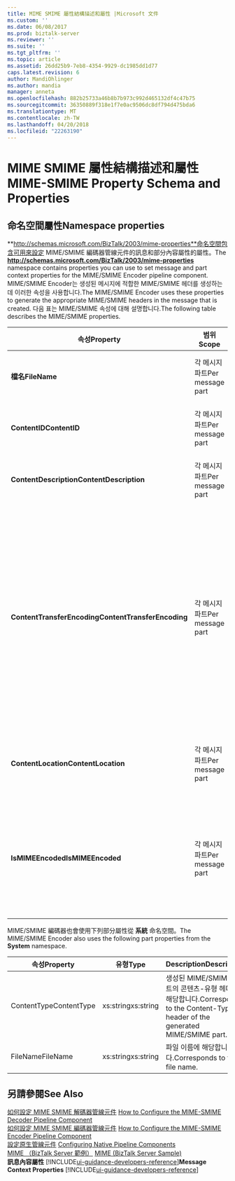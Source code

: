 ```yaml
---
title: MIME SMIME 屬性結構描述和屬性 |Microsoft 文件
ms.custom: ''
ms.date: 06/08/2017
ms.prod: biztalk-server
ms.reviewer: ''
ms.suite: ''
ms.tgt_pltfrm: ''
ms.topic: article
ms.assetid: 26dd25b9-7eb8-4354-9929-dc1985dd1d77
caps.latest.revision: 6
author: MandiOhlinger
ms.author: mandia
manager: anneta
ms.openlocfilehash: 882b25733a46b8b7b973c992d465132df4c47b75
ms.sourcegitcommit: 36350889f318e1f7e0ac9506dc8df794d475bda6
ms.translationtype: MT
ms.contentlocale: zh-TW
ms.lasthandoff: 04/20/2018
ms.locfileid: "22263190"
---
```

# <a name="mime-smime-property-schema-and-properties"></a><span data-ttu-id="ecab5-102">MIME SMIME 屬性結構描述和屬性</span><span class="sxs-lookup"><span data-stu-id="ecab5-102">MIME-SMIME Property Schema and Properties</span></span>

## <a name="namespace-properties"></a><span data-ttu-id="ecab5-103">命名空間屬性</span><span class="sxs-lookup"><span data-stu-id="ecab5-103">Namespace properties</span></span>
<span data-ttu-id="ecab5-104">**http://schemas.microsoft.com/BizTalk/2003/mime-properties**命名空間包含可用來設定 MIME/SMIME 編碼器管線元件的訊息和部分內容屬性的屬性。</span><span class="sxs-lookup"><span data-stu-id="ecab5-104">The **http://schemas.microsoft.com/BizTalk/2003/mime-properties** namespace contains properties you can use to set message and part context properties for the MIME/SMIME Encoder pipeline component.</span></span> <span data-ttu-id="ecab5-105">MIME/SMIME Encoder는 생성된 메시지에 적합한 MIME/SMIME 헤더를 생성하는 데 이러한 속성을 사용합니다.</span><span class="sxs-lookup"><span data-stu-id="ecab5-105">The MIME/SMIME Encoder uses these properties to generate the appropriate MIME/SMIME headers in the message that is created.</span></span> <span data-ttu-id="ecab5-106">다음 표는 MIME/SMIME 속성에 대해 설명합니다.</span><span class="sxs-lookup"><span data-stu-id="ecab5-106">The following table describes the MIME/SMIME properties.</span></span>  
  
|<span data-ttu-id="ecab5-107">속성</span><span class="sxs-lookup"><span data-stu-id="ecab5-107">Property</span></span>|<span data-ttu-id="ecab5-108">범위</span><span class="sxs-lookup"><span data-stu-id="ecab5-108">Scope</span></span>|<span data-ttu-id="ecab5-109">유형</span><span class="sxs-lookup"><span data-stu-id="ecab5-109">Type</span></span>|<span data-ttu-id="ecab5-110">Description</span><span class="sxs-lookup"><span data-stu-id="ecab5-110">Description</span></span>|  
|--------------|-----------|----------|-----------------|  
|<span data-ttu-id="ecab5-111">**檔名**</span><span class="sxs-lookup"><span data-stu-id="ecab5-111">**FileName**</span></span>|<span data-ttu-id="ecab5-112">각 메시지 파트</span><span class="sxs-lookup"><span data-stu-id="ecab5-112">Per message part</span></span>|<span data-ttu-id="ecab5-113">xs:string</span><span class="sxs-lookup"><span data-stu-id="ecab5-113">xs:string</span></span>|<span data-ttu-id="ecab5-114">MIME/SMIME 파트의 파일 이름 헤더를 설정합니다.</span><span class="sxs-lookup"><span data-stu-id="ecab5-114">Sets the file name header of the MIME/SMIME part.</span></span>|  
|<span data-ttu-id="ecab5-115">**ContentID**</span><span class="sxs-lookup"><span data-stu-id="ecab5-115">**ContentID**</span></span>|<span data-ttu-id="ecab5-116">각 메시지 파트</span><span class="sxs-lookup"><span data-stu-id="ecab5-116">Per message part</span></span>|<span data-ttu-id="ecab5-117">xs:string</span><span class="sxs-lookup"><span data-stu-id="ecab5-117">xs:string</span></span>|<span data-ttu-id="ecab5-118">MIME/SMIME 파트의 콘텐츠-ID 헤더를 설정합니다.</span><span class="sxs-lookup"><span data-stu-id="ecab5-118">Sets the Content-ID header of the MIME/SMIME part.</span></span>|  
|<span data-ttu-id="ecab5-119">**ContentDescription**</span><span class="sxs-lookup"><span data-stu-id="ecab5-119">**ContentDescription**</span></span>|<span data-ttu-id="ecab5-120">각 메시지 파트</span><span class="sxs-lookup"><span data-stu-id="ecab5-120">Per message part</span></span>|<span data-ttu-id="ecab5-121">xs:string</span><span class="sxs-lookup"><span data-stu-id="ecab5-121">xs:string</span></span>|<span data-ttu-id="ecab5-122">MIME/SMIME 파트의 콘텐츠-설명 헤더를 설정합니다.</span><span class="sxs-lookup"><span data-stu-id="ecab5-122">Sets the Content-Description header of the MIME/SMIME part.</span></span>|  
|<span data-ttu-id="ecab5-123">**ContentTransferEncoding**</span><span class="sxs-lookup"><span data-stu-id="ecab5-123">**ContentTransferEncoding**</span></span>|<span data-ttu-id="ecab5-124">각 메시지 파트</span><span class="sxs-lookup"><span data-stu-id="ecab5-124">Per message part</span></span>|<span data-ttu-id="ecab5-125">xs:string</span><span class="sxs-lookup"><span data-stu-id="ecab5-125">xs:string</span></span>|<span data-ttu-id="ecab5-126">생성된 MIME/SMIME 파트의 콘텐츠-전송-인코딩 헤더를 설정합니다.</span><span class="sxs-lookup"><span data-stu-id="ecab5-126">Sets the Content-Transfer-Encoding header of the generated MIME/SMIME part.</span></span><br /><br /> <span data-ttu-id="ecab5-127">這個值會覆寫 **內容轉移編碼** 管線設計師 」 中所設定的值。</span><span class="sxs-lookup"><span data-stu-id="ecab5-127">This value overrides the **Content transfer encoding** value configured in Pipeline Designer.</span></span> <span data-ttu-id="ecab5-128">다중 파트 메시지의 경우 MIME/SMIME 파트마다 다른 인코딩을 사용할 수 있습니다.</span><span class="sxs-lookup"><span data-stu-id="ecab5-128">For a multi-part message, you can use different encodings for different MIME/SMIME parts.</span></span>|  
|<span data-ttu-id="ecab5-129">**ContentLocation**</span><span class="sxs-lookup"><span data-stu-id="ecab5-129">**ContentLocation**</span></span>|<span data-ttu-id="ecab5-130">각 메시지 파트</span><span class="sxs-lookup"><span data-stu-id="ecab5-130">Per message part</span></span>|<span data-ttu-id="ecab5-131">xs:string</span><span class="sxs-lookup"><span data-stu-id="ecab5-131">xs:string</span></span>|<span data-ttu-id="ecab5-132">생성된 MIME/SMIME 파트의 콘텐츠-위치 헤더를 설정합니다.</span><span class="sxs-lookup"><span data-stu-id="ecab5-132">Sets the Content-Location header of the generated MIME/SMIME part.</span></span>|  
|<span data-ttu-id="ecab5-133">**IsMIMEEncoded**</span><span class="sxs-lookup"><span data-stu-id="ecab5-133">**IsMIMEEncoded**</span></span>|<span data-ttu-id="ecab5-134">각 메시지 파트</span><span class="sxs-lookup"><span data-stu-id="ecab5-134">Per message part</span></span>|<span data-ttu-id="ecab5-135">xs:boolean</span><span class="sxs-lookup"><span data-stu-id="ecab5-135">xs:boolean</span></span>|<span data-ttu-id="ecab5-136">메시지에 MIME/SMIME 페이로드를 포함할지 여부를 지정합니다.</span><span class="sxs-lookup"><span data-stu-id="ecab5-136">Specifies whether the message has a MIME/SMIME payload.</span></span> <span data-ttu-id="ecab5-137">MIME 구성 요소에서 이 값에 쓰므로 값을 설정할 필요가 없습니다.</span><span class="sxs-lookup"><span data-stu-id="ecab5-137">The MIME component writes to this value, so you do not have to set it.</span></span>|  
  
 <span data-ttu-id="ecab5-138">MIME/SMIME 編碼器也會使用下列部分屬性從 **系統** 命名空間。</span><span class="sxs-lookup"><span data-stu-id="ecab5-138">The MIME/SMIME Encoder also uses the following part properties from the **System** namespace.</span></span>  
  
|<span data-ttu-id="ecab5-139">속성</span><span class="sxs-lookup"><span data-stu-id="ecab5-139">Property</span></span>|<span data-ttu-id="ecab5-140">유형</span><span class="sxs-lookup"><span data-stu-id="ecab5-140">Type</span></span>|<span data-ttu-id="ecab5-141">Description</span><span class="sxs-lookup"><span data-stu-id="ecab5-141">Description</span></span>|  
|--------------|----------|-----------------|  
|<span data-ttu-id="ecab5-142">ContentType</span><span class="sxs-lookup"><span data-stu-id="ecab5-142">ContentType</span></span>|<span data-ttu-id="ecab5-143">xs:string</span><span class="sxs-lookup"><span data-stu-id="ecab5-143">xs:string</span></span>|<span data-ttu-id="ecab5-144">생성된 MIME/SMIME 파트의 콘텐츠-유형 헤더에 해당합니다.</span><span class="sxs-lookup"><span data-stu-id="ecab5-144">Corresponds to the Content-Type header of the generated MIME/SMIME part.</span></span>|  
|<span data-ttu-id="ecab5-145">FileName</span><span class="sxs-lookup"><span data-stu-id="ecab5-145">FileName</span></span>|<span data-ttu-id="ecab5-146">xs:string</span><span class="sxs-lookup"><span data-stu-id="ecab5-146">xs:string</span></span>|<span data-ttu-id="ecab5-147">파일 이름에 해당합니다.</span><span class="sxs-lookup"><span data-stu-id="ecab5-147">Corresponds to the file name.</span></span>|  
  
## <a name="see-also"></a><span data-ttu-id="ecab5-148">另請參閱</span><span class="sxs-lookup"><span data-stu-id="ecab5-148">See Also</span></span>  
 <span data-ttu-id="ecab5-149">[如何設定 MIME SMIME 解碼器管線元件](../core/how-to-configure-the-mime-smime-decoder-pipeline-component.md) </span><span class="sxs-lookup"><span data-stu-id="ecab5-149">[How to Configure the MIME-SMIME Decoder Pipeline Component](../core/how-to-configure-the-mime-smime-decoder-pipeline-component.md) </span></span>  
 <span data-ttu-id="ecab5-150">[如何設定 MIME SMIME 編碼器管線元件](../core/how-to-configure-the-mime-smime-encoder-pipeline-component.md) </span><span class="sxs-lookup"><span data-stu-id="ecab5-150">[How to Configure the MIME-SMIME Encoder Pipeline Component](../core/how-to-configure-the-mime-smime-encoder-pipeline-component.md) </span></span>  
 <span data-ttu-id="ecab5-151">[設定原生管線元件](../core/configuring-native-pipeline-components.md) </span><span class="sxs-lookup"><span data-stu-id="ecab5-151">[Configuring Native Pipeline Components](../core/configuring-native-pipeline-components.md) </span></span>  
 <span data-ttu-id="ecab5-152">[MIME （BizTalk Server 範例）](../core/mime-biztalk-server-sample.md) </span><span class="sxs-lookup"><span data-stu-id="ecab5-152">[MIME (BizTalk Server Sample)](../core/mime-biztalk-server-sample.md) </span></span>  
 <span data-ttu-id="ecab5-153">**訊息內容屬性** [!INCLUDE[ui-guidance-developers-reference](../includes/ui-guidance-developers-reference.md)]</span><span class="sxs-lookup"><span data-stu-id="ecab5-153">**Message Context Properties** [!INCLUDE[ui-guidance-developers-reference](../includes/ui-guidance-developers-reference.md)]</span></span>